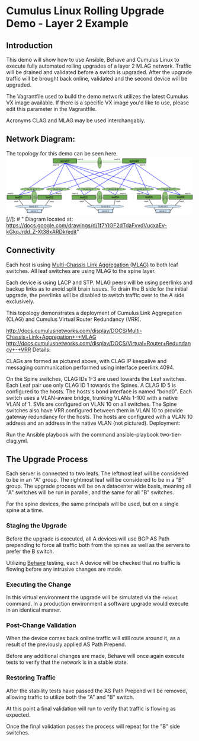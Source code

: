 # Cumulus Linux Rolling Upgrade Demo - Layer 2 Example

## Introduction
This demo will show how to use Ansible, Behave and Cumulus Linux to execute fully automated rolling upgrades of a layer 2 MLAG network. Traffic will be drained and validated before a switch is upgraded. After the upgrade traffic will be brought back online, validated and the second device will be upgraded. 

The Vagrantfile used to build the demo network utilizes the latest Cumulus VX image available. If there is a specific VX image you'd like to use, please edit this parameter in the Vagrantfile.

Acronyms CLAG and MLAG may be used interchangably. 

## Network Diagram:
The topology for this demo can be seen here.
![Diagram](L2Topology.png)
[//]: # " Diagram located at: https://docs.google.com/drawings/d/1f7YIGF2dTdaFvvdVucxaEv-kGkqJrdd_Z-Xt38xARDk/edit"

## Connectivity
Each host is using [Multi-Chassis Link Aggregation (MLAG)](https://docs.cumulusnetworks.com/display/DOCS/Multi-Chassis+Link+Aggregation+-+MLAG) to both leaf switches. All leaf switches are using MLAG to the spine layer. 

Each device is using LACP and STP. MLAG peers will be using peerlinks and backup links as to avoid split brain issues. To drain the B side for the initial upgrade, the peerlinks will be disabled to switch traffic over to the A side exclusively.

This topology demonstrates a deployment of Cumulus Link Aggregation (CLAG) and Cumulus Virtual Router Redundancy (VRR).

http://docs.cumulusnetworks.com/display/DOCS/Multi-Chassis+Link+Aggregation+-+MLAG
http://docs.cumulusnetworks.com/display/DOCS/Virtual+Router+Redundancy+-+VRR
Details:

CLAGs are formed as pictured above, with CLAG IP keepalive and messaging communication performed using interface peerlink.4094.

On the Spine switches, CLAG IDs 1-3 are used towards the Leaf switches. Each Leaf pair use only CLAG ID 1 towards the Spines.
A CLAG ID 5 is configured to the hosts. The hosts's bond interface is named "bond0".
Each switch uses a VLAN-aware bridge, trunking VLANs 1-100 with a native VLAN of 1.
SVIs are configured on VLAN 10 on all switches. The Spine switches also have VRR configured between them in VLAN 10 to provide gateway redundancy for the hosts.
The hosts are configured with a VLAN 10 address and an address in the native VLAN (not pictured).
Deployment:

Run the Ansible playbook with the command ansible-playbook two-tier-clag.yml.

## The Upgrade Process
Each server is connected to two leafs. The leftmost leaf will be considered to be in an "A" group. The rightmost leaf will be considered to be in a "B" group. The upgrade process will be on a datacenter wide basis, meaning all "A" switches will be run in parallel, and the same for all "B" switches.

For the spine devices, the same principals will be used, but on a single spine at a time.

### Staging the Upgrade
Before the upgrade is executed, all A devices will use BGP AS Path prepending to force all traffic both from the spines as well as the servers to prefer the B switch. 

Utilizing [Behave](https://pythonhosted.org/behave/) testing, each A device will be checked that no traffic is flowing before any intrusive changes are made.

### Executing the Change
In this virtual environment the upgrade will be simulated via the `reboot` command. In a production environment a software upgrade would execute in an identical manner.

### Post-Change Validation
When the device comes back online traffic will still route around it, as a result of the previously applied AS Path Prepend. 

Before any additional changes are made, Behave will once again execute tests to verify that the network is in a stable state. 

### Restoring Traffic
After the stability tests have passed the AS Path Prepend will be removed, allowing traffic to utilize both the "A" and "B" switch. 

At this point a final validation will run to verify that traffic is flowing as expected. 

Once the final validation passes the process will repeat for the "B" side switches.
